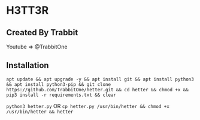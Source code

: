 # H3TT3R
## Created By Trabbit

Youtube => @TrabbitOne

## Installation
```
apt update && apt upgrade -y && apt install git && apt install python3 && apt install python3-pip && git clone https://github.com/TrabbitOne/hetter.git && cd hetter && chmod +x && pip3 install -r requirements.txt && clear
```

``
python3 hetter.py
``
OR
``
cp hetter.py /usr/bin/hetter && chmod +x /usr/bin/hetter && hetter
``
